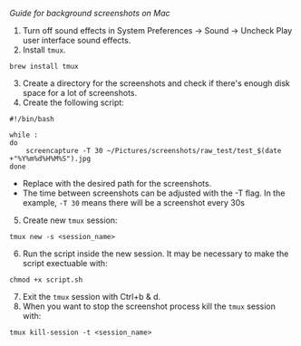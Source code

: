 *Guide for background screenshots on Mac*

1. Turn off sound effects in System Preferences -> Sound -> Uncheck Play user interface sound effects.
2. Install `tmux`.
```
brew install tmux
```
3. Create a directory for the screenshots and check if there's enough disk space for a lot of screenshots.
4. Create the following script:
```
#!/bin/bash

while :
do
    screencapture -T 30 ~/Pictures/screenshots/raw_test/test_$(date +"%Y%m%d%H%M%S").jpg
done
```
* Replace with the desired path for the screenshots.
* The time between screenshots can be adjusted with the -T flag. In the example, `-T 30` means there will be a screenshot every 30s

5. Create new `tmux` session:
```
tmux new -s <session_name>
```
6. Run the script inside the new session. It may be necessary to make the script exectuable with:
```
chmod +x script.sh
```
7. Exit the `tmux` session with Ctrl+b & d.
8. When you want to stop the screenshot process kill the `tmux` session with:
```
tmux kill-session -t <session_name>
```
